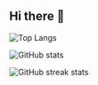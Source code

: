 ## Hi there 👋

<!--
**Averdrian/Averdrian** is a ✨ _special_ ✨ repository because its `README.md` (this file) appears on your GitHub profile.

Here are some ideas to get you started:

- 🔭 I’m currently working on ...
- 🌱 I’m currently learning ...
- 👯 I’m looking to collaborate on ...
- 🤔 I’m looking for help with ...
- 💬 Ask me about ...
- 📫 How to reach me: ...
- 😄 Pronouns: ...
- ⚡ Fun fact: ...
-->


![Top Langs](https://github-readme-stats.vercel.app/api/top-langs/?username=averdrian&layout=compact)

![GitHub stats](https://github-readme-stats.vercel.app/api?username=averdrian&show_icons=true&theme=dark)  

![GitHub streak stats](https://streak-stats.demolab.com/?user=averdrian&theme=dark)
